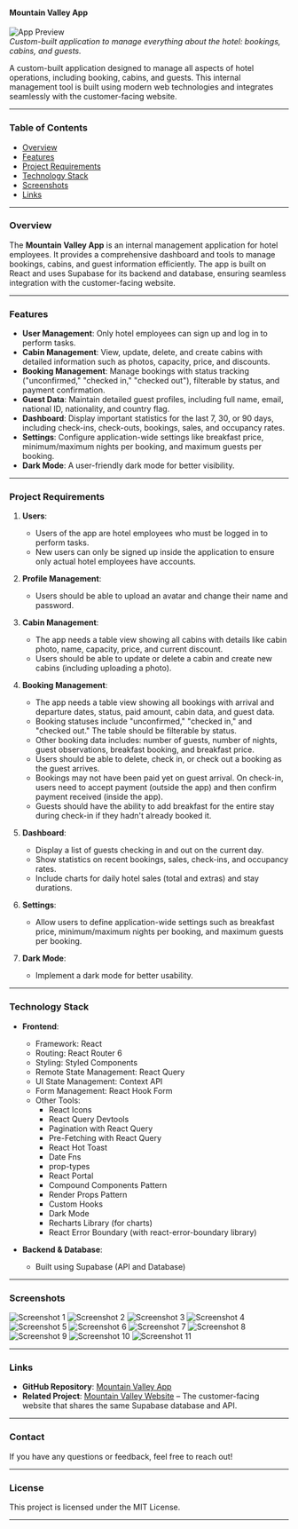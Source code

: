 #### **Mountain Valley App**

![App Preview](screenshots/screenshot-2.png)  
_Custom-built application to manage everything about the hotel: bookings, cabins, and guests._

A custom-built application designed to manage all aspects of hotel operations, including booking, cabins, and guests. This internal management tool is built using modern web technologies and integrates seamlessly with the customer-facing website.

---

### **Table of Contents**

-   [Overview](#overview)
-   [Features](#features)
-   [Project Requirements](#project-requirements)
-   [Technology Stack](#technology-stack)
-   [Screenshots](#screenshots)
-   [Links](#links)

---

### **Overview**

The **Mountain Valley App** is an internal management application for hotel employees. It provides a comprehensive dashboard and tools to manage bookings, cabins, and guest information efficiently. The app is built on React and uses Supabase for its backend and database, ensuring seamless integration with the customer-facing website.

---

### **Features**

-   **User Management**: Only hotel employees can sign up and log in to perform tasks.
-   **Cabin Management**: View, update, delete, and create cabins with detailed information such as photos, capacity, price, and discounts.
-   **Booking Management**: Manage bookings with status tracking ("unconfirmed," "checked in," "checked out"), filterable by status, and payment confirmation.
-   **Guest Data**: Maintain detailed guest profiles, including full name, email, national ID, nationality, and country flag.
-   **Dashboard**: Display important statistics for the last 7, 30, or 90 days, including check-ins, check-outs, bookings, sales, and occupancy rates.
-   **Settings**: Configure application-wide settings like breakfast price, minimum/maximum nights per booking, and maximum guests per booking.
-   **Dark Mode**: A user-friendly dark mode for better visibility.

---

### **Project Requirements**

1. **Users**:

    - Users of the app are hotel employees who must be logged in to perform tasks.
    - New users can only be signed up inside the application to ensure only actual hotel employees have accounts.

2. **Profile Management**:

    - Users should be able to upload an avatar and change their name and password.

3. **Cabin Management**:

    - The app needs a table view showing all cabins with details like cabin photo, name, capacity, price, and current discount.
    - Users should be able to update or delete a cabin and create new cabins (including uploading a photo).

4. **Booking Management**:

    - The app needs a table view showing all bookings with arrival and departure dates, status, paid amount, cabin data, and guest data.
    - Booking statuses include "unconfirmed," "checked in," and "checked out." The table should be filterable by status.
    - Other booking data includes: number of guests, number of nights, guest observations, breakfast booking, and breakfast price.
    - Users should be able to delete, check in, or check out a booking as the guest arrives.
    - Bookings may not have been paid yet on guest arrival. On check-in, users need to accept payment (outside the app) and then confirm payment received (inside the app).
    - Guests should have the ability to add breakfast for the entire stay during check-in if they hadn't already booked it.

5. **Dashboard**:

    - Display a list of guests checking in and out on the current day.
    - Show statistics on recent bookings, sales, check-ins, and occupancy rates.
    - Include charts for daily hotel sales (total and extras) and stay durations.

6. **Settings**:

    - Allow users to define application-wide settings such as breakfast price, minimum/maximum nights per booking, and maximum guests per booking.

7. **Dark Mode**:
    - Implement a dark mode for better usability.

---

### **Technology Stack**

-   **Frontend**:

    -   Framework: React
    -   Routing: React Router 6
    -   Styling: Styled Components
    -   Remote State Management: React Query
    -   UI State Management: Context API
    -   Form Management: React Hook Form
    -   Other Tools:
        -   React Icons
        -   React Query Devtools
        -   Pagination with React Query
        -   Pre-Fetching with React Query
        -   React Hot Toast
        -   Date Fns
        -   prop-types
        -   React Portal
        -   Compound Components Pattern
        -   Render Props Pattern
        -   Custom Hooks
        -   Dark Mode
        -   Recharts Library (for charts)
        -   React Error Boundary (with react-error-boundary library)

-   **Backend & Database**:
    -   Built using Supabase (API and Database)

---

### **Screenshots**

![Screenshot 1](screenshots/screenshot-1.png)
![Screenshot 2](screenshots/screenshot-2.png)
![Screenshot 3](screenshots/screenshot-3.png)
![Screenshot 4](screenshots/screenshot-4.png)
![Screenshot 5](screenshots/screenshot-5.png)
![Screenshot 6](screenshots/screenshot-6.png)
![Screenshot 7](screenshots/screenshot-7.png)
![Screenshot 8](screenshots/screenshot-8.png)
![Screenshot 9](screenshots/screenshot-9.png)
![Screenshot 10](screenshots/screenshot-10.png)
![Screenshot 11](screenshots/screenshot-11.png)

---

### **Links**

-   **GitHub Repository**: [Mountain Valley App](https://github.com/romanzollo/mountain-valley-app)
-   **Related Project**: [Mountain Valley Website](https://github.com/romanzollo/mountain-valley-website) – The customer-facing website that shares the same Supabase database and API.

---

### **Contact**

If you have any questions or feedback, feel free to reach out!

---

### **License**

This project is licensed under the MIT License.

---
